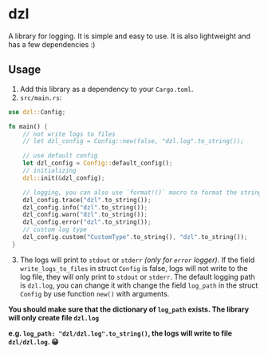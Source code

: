 # dzl

A library for logging. It is simple and easy to use. It is also lightweight and has a few dependencies :)

## Usage
1. Add this library as a dependency to your `Cargo.toml`.
2. `src/main.rs`:
```rust
use dzl::Config;

fn main() {
    // not write logs to files
    // let dzl_config = Config::new(false, "dzl.log".to_string());

    // use default config
    let dzl_config = Config::default_config();
    // initializing
    dzl::init(&dzl_config);

    // logging, you can also use `format!()` macro to format the string
    dzl_config.trace("dzl".to_string());
    dzl_config.info("dzl".to_string());
    dzl_config.warn("dzl".to_string());
    dzl_config.error("dzl".to_string());
    // custom log type
    dzl_config.custom("CustomType".to_string(), "dzl".to_string());
 }
```
3. The logs will print to `stdout` or `stderr` *(only for `error` logger)*. If the field `write_logs_to_files` in struct `Config` is false, logs will not write to the log file, they will only print to `stdout` or `stderr`.
The default logging path is `dzl.log`, you can change it with change the field `log_path` in the struct `Config` by use function `new()` with arguments.


**You should make sure that the dictionary of `log_path` exists. The library will only create file `dzl.log`**


**e.g. `log_path: "dzl/dzl.log".to_string()`, the logs will write to file  `dzl/dzl.log`. 😀**